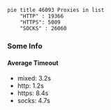 
```mermaid
pie title 46093 Proxies in list
    "HTTP" : 19366
    "HTTPS": 5009
    "SOCKS" : 26060
```

### Some Info
#### Average Timeout

- mixed: 3.2s
- http: 1.2s
- https: 8.4s
- socks: 4.7s
